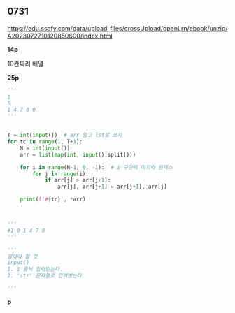 ## 0731

https://edu.ssafy.com/data/upload_files/crossUpload/openLrn/ebook/unzip/A2023072710120850600/index.html



**14p**

10칸짜리 배열



**25p**

```python
'''
1
5
1 4 7 8 0
'''


T = int(input())  # arr 말고 lst로 쓰자
for tc in range(1, T+1):
    N = int(input())
    arr = list(map(int, input().split()))

    for i in range(N-1, 0, -1):  # i 구간의 마지막 인덱스
        for j in range(i):
            if arr[j] > arr[j+1]:
                arr[j], arr[j+1] = arr[j+1], arr[j]

    print(f'#{tc}', *arr)



'''
#1 0 1 4 7 8
'''
```



```python
'''
알아야 할 것
input()
1. 1 줄씩 입력받는다.
2. 'str' 문자열로 입력받는다.

'''
```





**p**




